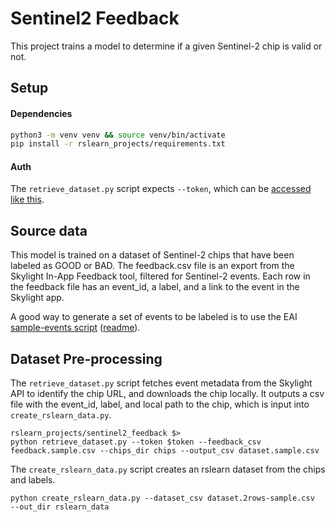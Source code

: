 # Sentinel2 Feedback

This project trains a model to determine if a given Sentinel-2 chip is valid or not.

## Setup 

#### Dependencies

```bash
python3 -m venv venv && source venv/bin/activate
pip install -r rslearn_projects/requirements.txt
```

#### Auth

The `retrieve_dataset.py` script expects `--token`, which can be [accessed like this](https://api-int.skylight.earth/docs/#introduction-item-0).

## Source data 

This model is trained on a dataset of Sentinel-2 chips that have been labeled as GOOD or BAD.
The feedback.csv file is an export from the Skylight In-App Feedback tool, filtered for
Sentinel-2 events. Each row in the feedback file has an event_id, a label, and a link to the
event in the Skylight app.

A good way to generate a set of events to be labeled is to use the EAI [sample-events script](https://github.com/VulcanSkylight/eai/blob/master/ais/data/sample_events/sample-events.py#L1-L1) ([readme](https://github.com/VulcanSkylight/eai/blob/master/ais/data/sample_events/README.md#L1-L1)).

## Dataset Pre-processing

The `retrieve_dataset.py` script fetches event metadata from the Skylight API to identify the chip URL, and downloads the chip locally.
It outputs a csv file with the event_id, label, and local path to the chip, which is input into `create_rslearn_data.py`.

```
rslearn_projects/sentinel2_feedback $> 
python retrieve_dataset.py --token $token --feedback_csv feedback.sample.csv --chips_dir chips --output_csv dataset.sample.csv
```

The `create_rslearn_data.py` script creates an rslearn dataset from the chips and labels.

```
python create_rslearn_data.py --dataset_csv dataset.2rows-sample.csv  --out_dir rslearn_data
```
